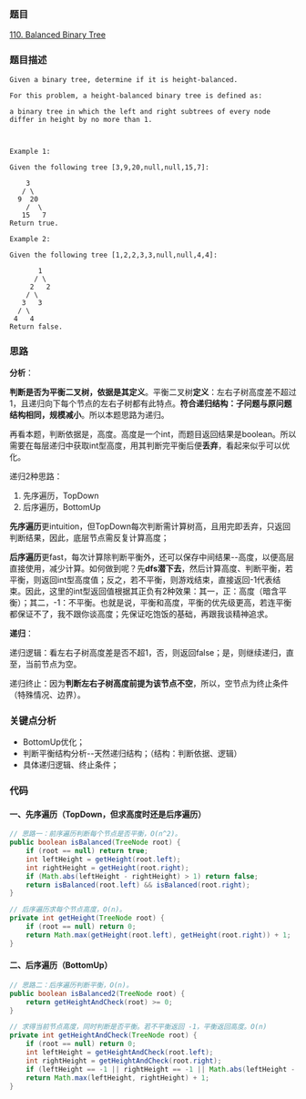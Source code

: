 ### 题目
[110. Balanced Binary Tree](https://leetcode.com/problems/balanced-binary-tree/)
### 题目描述
```
Given a binary tree, determine if it is height-balanced.

For this problem, a height-balanced binary tree is defined as:

a binary tree in which the left and right subtrees of every node differ in height by no more than 1.

 

Example 1:

Given the following tree [3,9,20,null,null,15,7]:

    3
   / \
  9  20
    /  \
   15   7
Return true.

Example 2:

Given the following tree [1,2,2,3,3,null,null,4,4]:

       1
      / \
     2   2
    / \
   3   3
  / \
 4   4
Return false.
```
### 思路
**分析**：

**判断是否为平衡二叉树，依据是其定义**。平衡二叉树**定义**：左右子树高度差不超过1，且递归向下每个节点的左右子树都有此特点。**符合递归结构：子问题与原问题结构相同，规模减小**。所以本题思路为递归。

再看本题，判断依据是，高度。高度是一个int，而题目返回结果是boolean。所以需要在每层递归中获取int型高度，用其判断完平衡后便**丢弃**，看起来似乎可以优化。

递归2种思路：

1. 先序遍历，TopDown
2. 后序遍历，BottomUp

**先序遍历**更intuition，但TopDown每次判断需计算树高，且用完即丢弃，只返回判断结果，因此，底层节点需反复计算高度；

**后序遍历**更fast，每次计算除判断平衡外，还可以保存中间结果--高度，以便高层直接使用，减少计算。如何做到呢？先**dfs潜下去**，然后计算高度、判断平衡，若平衡，则返回int型高度值；反之，若不平衡，则游戏结束，直接返回-1代表结束。因此，这里的int型返回值根据其正负有2种效果：其一，正：高度（暗含平衡）；其二，-1：不平衡。也就是说，平衡和高度，平衡的优先级更高，若连平衡都保证不了，我不跟你谈高度；先保证吃饱饭的基础，再跟我谈精神追求。

**递归**：

递归逻辑：看左右子树高度差是否不超1，否，则返回false；是，则继续递归，直至，当前节点为空。

递归终止：因为**判断左右子树高度前提为该节点不空**，所以，空节点为终止条件（特殊情况、边界）。
### 关键点分析
* BottomUp优化；
* 判断平衡结构分析--天然递归结构；（结构：判断依据、逻辑）
* 具体递归逻辑、终止条件；

### 代码
#### 一、先序遍历（TopDown，但求高度时还是后序遍历）
```java
// 思路一：前序遍历判断每个节点是否平衡，O(n^2)。
public boolean isBalanced(TreeNode root) {
    if (root == null) return true;
    int leftHeight = getHeight(root.left);
    int rightHeight = getHeight(root.right);
    if (Math.abs(leftHeight - rightHeight) > 1) return false;
    return isBalanced(root.left) && isBalanced(root.right);
}

// 后序遍历求每个节点高度，O(n)。
private int getHeight(TreeNode root) {
    if (root == null) return 0;
    return Math.max(getHeight(root.left), getHeight(root.right)) + 1;
}
```
#### 二、后序遍历（BottomUp）
```java
// 思路二：后序遍历判断平衡，O(n)。
public boolean isBalanced2(TreeNode root) {
    return getHeightAndCheck(root) >= 0;
}

// 求得当前节点高度，同时判断是否平衡。若不平衡返回 -1，平衡返回高度。O(n)
private int getHeightAndCheck(TreeNode root) {
    if (root == null) return 0;
    int leftHeight = getHeightAndCheck(root.left);
    int rightHeight = getHeightAndCheck(root.right);
    if (leftHeight == -1 || rightHeight == -1 || Math.abs(leftHeight - rightHeight) > 1) return -1;
    return Math.max(leftHeight, rightHeight) + 1;
}

```
